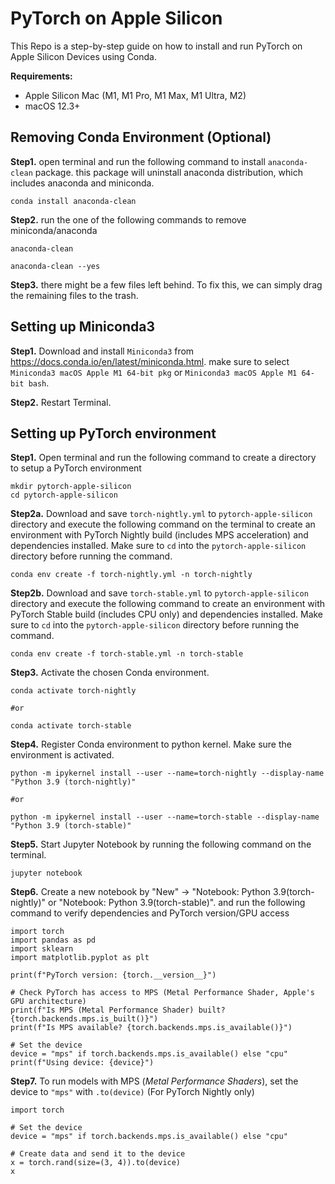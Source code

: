 # PyTorch on Apple Silicon

This Repo is a step-by-step guide on how to install and run PyTorch on Apple Silicon Devices using Conda.

**Requirements:**
  - Apple Silicon Mac (M1, M1 Pro, M1 Max, M1 Ultra, M2)
  - macOS 12.3+

## Removing Conda Environment (Optional)
**Step1.** open terminal and run the following command to install `anaconda-clean` package. this package will uninstall anaconda distribution, which includes anaconda and miniconda.
```
conda install anaconda-clean
```
**Step2.** run the one of the following commands to remove miniconda/anaconda
```
anaconda-clean

anaconda-clean --yes
```
**Step3.** there might be a few files left behind. To fix this, we can simply drag the remaining files to the trash.

## Setting up Miniconda3
**Step1.** Download and install `Miniconda3` from https://docs.conda.io/en/latest/miniconda.html. make sure to select `Miniconda3 macOS Apple M1 64-bit pkg` or `Miniconda3 macOS Apple M1 64-bit bash`. 

**Step2.** Restart Terminal.

## Setting up PyTorch environment

**Step1.** Open terminal and run the following command to create a directory to setup a PyTorch environment
```
mkdir pytorch-apple-silicon
cd pytorch-apple-silicon
```

**Step2a.** Download and save `torch-nightly.yml` to `pytorch-apple-silicon` directory and execute the following command on the terminal to create an environment with PyTorch Nightly build (includes MPS acceleration) and dependencies installed. Make sure to `cd` into the `pytorch-apple-silicon` directory before running the command.
```
conda env create -f torch-nightly.yml -n torch-nightly
```
**Step2b.** Download and save `torch-stable.yml` to `pytorch-apple-silicon` directory and execute the following command to create an environment with PyTorch Stable build (includes CPU only) and dependencies installed. Make sure to `cd` into the `pytorch-apple-silicon` directory before running the command.
```
conda env create -f torch-stable.yml -n torch-stable
```
**Step3.** Activate the chosen Conda environment.
```
conda activate torch-nightly

#or

conda activate torch-stable
```
**Step4.** Register Conda environment to python kernel. Make sure the environment is activated.
```
python -m ipykernel install --user --name=torch-nightly --display-name "Python 3.9 (torch-nightly)"

#or

python -m ipykernel install --user --name=torch-stable --display-name "Python 3.9 (torch-stable)"
```
**Step5.** Start Jupyter Notebook by running the following command on the terminal.
```
jupyter notebook
```
**Step6.** Create a new notebook by "New" -> "Notebook: Python 3.9(torch-nightly)" or "Notebook: Python 3.9(torch-stable)". and run the following command to verify dependencies and PyTorch version/GPU access
```
import torch
import pandas as pd
import sklearn
import matplotlib.pyplot as plt

print(f"PyTorch version: {torch.__version__}")

# Check PyTorch has access to MPS (Metal Performance Shader, Apple's GPU architecture)
print(f"Is MPS (Metal Performance Shader) built? {torch.backends.mps.is_built()}")
print(f"Is MPS available? {torch.backends.mps.is_available()}")

# Set the device      
device = "mps" if torch.backends.mps.is_available() else "cpu"
print(f"Using device: {device}")
```
**Step7.** To run models with MPS (*Metal Performance Shaders*), set the device to `"mps"` with `.to(device)` (For PyTorch Nightly only)
```
import torch

# Set the device
device = "mps" if torch.backends.mps.is_available() else "cpu"

# Create data and send it to the device
x = torch.rand(size=(3, 4)).to(device)
x
```


